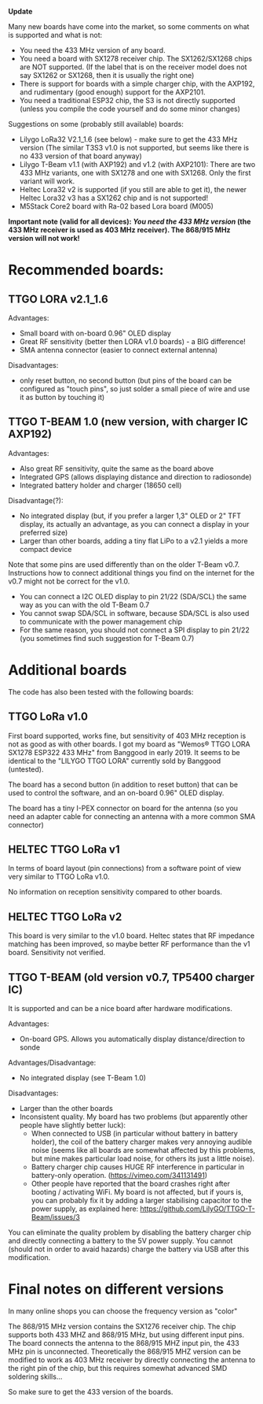 **Update**

Many new boards have come into the market, so some comments on what is supported and what is not:
- You need the 433 MHz version of any board.
- You need a board with SX1278 receiver chip. The SX1262/SX1268 chips are NOT supported. (If the label that is on the receiver model does not say SX1262 or SX1268, then it is usually the right one)
- There is support for boards with a simple charger chip, with the AXP192, and rudimentary (good enough) support for the AXP2101.
- You need a traditional ESP32 chip, the S3 is not directly supported (unless you compile the code yourself and do some minor changes)

Suggestions on some (probably still available) boards:
- Lilygo LoRa32 V2.1_1.6 (see below) - make sure to get the 433 MHz version (The similar T3S3 v1.0 is not supported, but seems like there is no 433 version of that board anyway)
- Lilygo T-Beam v1.1 (with AXP192) and v1.2 (with AXP2101): There are two 433 MHz variants, one with SX1278 and one with SX1268. Only the first variant will work.
- Heltec Lora32 v2 is supported (if you still are able to get it), the newer Heltec Lora32 v3 has a SX1262 chip and is not supported!
- M5Stack Core2 board with Ra-02 based Lora board (M005)



**Important note (valid for all devices): _You need the 433 MHz version_ (the 433 MHz receiver is used as 403 MHz receiver). The 868/915 MHz version will not work!**

# Recommended boards:

## TTGO LORA v2.1_1.6

Advantages:
- Small board with on-board 0.96" OLED display 
- Great RF sensitivity (better then LORA v1.0 boards) - a BIG difference!
- SMA antenna connector (easier to connect external antenna)

Disadvantages:
- only reset button, no second button (but pins of the board can be configured as "touch pins", so just solder a small piece of wire and use it as button by touching it)


## TTGO T-BEAM 1.0 (new version, with charger IC AXP192)

Advantages:
- Also great RF sensitivity, quite the same as the board above
- Integrated GPS (allows displaying distance and direction to radiosonde)
- Integrated battery holder and charger (18650 cell)

Disadvantage(?):
- No integrated display (but, if you prefer a larger 1,3" OLED or 2" TFT display, its actually an advantage, as you can connect a display in your preferred size)
- Larger than other boards, adding a tiny flat LiPo to a v2.1 yields a more compact device

Note that some pins are used differently than on the older T-Beam v0.7. Instructions how to connect additional things you find on the internet for the v0.7 might not be correct for the v1.0.
- You can connect a I2C OLED display to pin 21/22 (SDA/SCL) the same way as you can with the old T-Beam 0.7
- You cannot swap SDA/SCL in software, because SDA/SCL is also used to communicate with the power management chip
- For the same reason, you should not connect a SPI display to pin 21/22 (you sometimes find such suggestion for T-Beam 0.7)

# Additional boards

The code has also been tested with the following boards:

## TTGO LoRa v1.0

First board supported, works fine, but sensitivity of 403 MHz reception is not as good as with other boards.
I got my board as "Wemos® TTGO LORA SX1278 ESP322 433 MHz" from Banggood in early 2019.  It seems to be identical to the "LILYGO TTGO LORA" currently sold by Banggood (untested).

The board has a second button (in addition to reset button) that can be used to control the software, and an on-board 0.96" OLED display.

The board has a tiny I-PEX connector on board for the antenna (so you need an adapter cable for connecting an antenna with a more common SMA connector)

## HELTEC TTGO LoRa v1

In terms of board layout (pin connections) from a software point of view very similar to TTGO LoRa v1.0.

No information on reception sensitivity compared to other boards.

## HELTEC TTGO LoRa v2

This board is very similar to the v1.0 board. Heltec states that RF impedance matching has been improved, so maybe better RF performance than the v1 board. Sensitivity not verified.

## TTGO T-BEAM (old version v0.7, TP5400 charger IC)

It is supported and can be a nice board after hardware modifications.

Advantages:
- On-board GPS. Allows you automatically display distance/direction to sonde

Advantages/Disadvantage:
- No integrated display (see T-Beam 1.0)

Disadvantages:
- Larger than the other boards
- Inconsistent quality. My board has two problems (but apparently other people have slightly better luck):
  * When connected to USB (in particular without battery in battery holder), the coil of the battery charger makes very annoying audible noise (seems like all boards are somewhat affected by this problems, but mine makes particular load noise, for others its just a little noise).
  * Battery charger chip causes HUGE RF interference in particular in battery-only operation. (https://vimeo.com/341131491)
  * Other people have reported that the board crashes right after booting / activating WiFi. My board is not affected, but if yours is, you can probably fix it by adding a larger stabilising capacitor to the power supply, as explained here: 
https://github.com/LilyGO/TTGO-T-Beam/issues/3


You can eliminate the quality problem by disabling the battery charger chip and directly connecting a battery to the 5V power supply. You cannot (should not in order to avaid hazards) charge the battery via USB after this modification.



# Final notes on different versions

In many online shops you can choose the frequency version as "color"

The 868/915 MHz version contains the SX1276 receiver chip. The chip supports both 433 MHZ and 868/915 MHz, but using different input pins. The board connects the antenna to the 868/915 MHZ input pin, the 433 MHz pin is unconnected. Theoretically the 868/915 MHZ version can be modified to work as 403 MHz receiver by directly connecting the antenna to the right pin of the chip, but this requires somewhat advanced SMD soldering skills...

So make sure to get the 433 version of the boards.